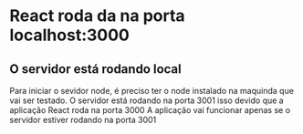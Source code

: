 # React roda da na porta localhost:3000

## O servidor está rodando local
Para iniciar o sevidor node, é preciso ter o node instalado na maquinda que vai ser testado.
O servidor está rodando na porta 3001 isso devido que a aplicação React roda na porta 3000
A aplicação vai funcionar apenas se o servidor estiver rodando na porta 3001


